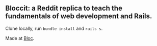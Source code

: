 ## Bloccit: a Reddit replica to teach the fundamentals of web development and Rails.

Clone locally, run `bundle install` and `rails s`. 


 Made at [Bloc](http://bloc.io). 

